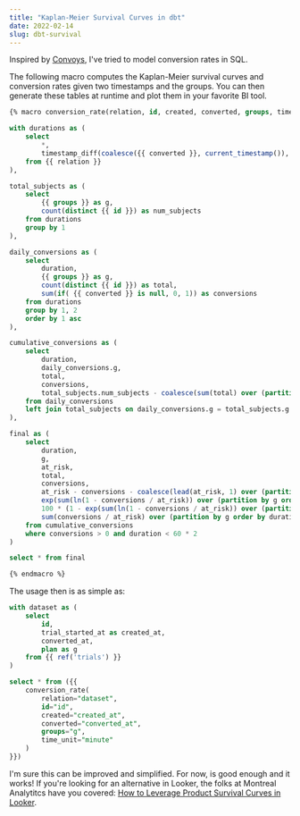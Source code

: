 ```yaml
---
title: "Kaplan-Meier Survival Curves in dbt"
date: 2022-02-14
slug: dbt-survival
---
```


Inspired by [Convoys](https://better.engineering/convoys/), I've tried to model conversion rates in SQL.

The following macro computes the Kaplan-Meier survival curves and conversion rates given two timestamps and the groups. You can then generate these tables at runtime and plot them in your favorite BI tool.

```sql
{% macro conversion_rate(relation, id, created, converted, groups, time_unit="minute") %}

with durations as (
    select
        *,
        timestamp_diff(coalesce({{ converted }}, current_timestamp()), {{ created }}, {{ time_unit }}) as duration
    from {{ relation }}
),

total_subjects as (
    select
        {{ groups }} as g,
        count(distinct {{ id }}) as num_subjects
    from durations
    group by 1
),

daily_conversions as (
    select
        duration,
        {{ groups }} as g,
        count(distinct {{ id }}) as total,
        sum(if( {{ converted }} is null, 0, 1)) as conversions
    from durations
    group by 1, 2
    order by 1 asc
),

cumulative_conversions as (
    select
        duration,
        daily_conversions.g,
        total,
        conversions,
        total_subjects.num_subjects - coalesce(sum(total) over (partition by daily_conversions.g order by duration asc rows between unbounded preceding and 1 preceding), 0) as at_risk
    from daily_conversions
    left join total_subjects on daily_conversions.g = total_subjects.g
),

final as (
    select
        duration,
        g,
        at_risk,
        total,
        conversions,
        at_risk - conversions - coalesce(lead(at_risk, 1) over (partition by g order by duration asc), 0) as censored,
        exp(sum(ln(1 - conversions / at_risk)) over (partition by g order by duration asc rows between unbounded preceding and current row)) as survival_proba,
        100 * (1 - exp(sum(ln(1 - conversions / at_risk)) over (partition by g order by duration asc rows between unbounded preceding and current row))) as conversion_pct,
        sum(conversions / at_risk) over (partition by g order by duration asc rows between unbounded preceding and current row) as cumulative_hazard
    from cumulative_conversions
    where conversions > 0 and duration < 60 * 2
)

select * from final

{% endmacro %}
```

The usage then is as simple as:

```sql
with dataset as (
    select
        id,
        trial_started_at as created_at,
        converted_at,
        plan as g
    from {{ ref('trials') }}
)

select * from ({{
    conversion_rate(
        relation="dataset",
        id="id",
        created="created_at",
        converted="converted_at",
        groups="g",
        time_unit="minute"
    )
}})
```

I'm sure this can be improved and simplified. For now, is good enough and it works! If you're looking for an alternative in Looker, the folks at Montreal Analytitcs have you covered: [How to Leverage Product Survival Curves in Looker](https://blog.montrealanalytics.com/how-to-leverage-product-survival-curves-in-looker-9a31663d4ae6).
